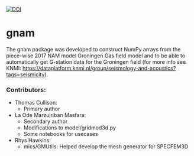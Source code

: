 [![DOI](https://zenodo.org/badge/DOI/10.5281/zenodo.6987375.svg)](https://doi.org/10.5281/zenodo.6987375)


# gnam

The gnam package was developed to construct NumPy arrays from the piece-wise 2017 NAM model Groningen Gas field model and to be able to automatically get G-station data for the Groningen field (for more info see KNMI: https://dataplatform.knmi.nl/group/seismology-and-acoustics?tags=seismicity).

### Contributors:
- Thomas Cullison:
  - Primary author
- La Ode Marzujriban Masfara:
  - Secondary author
  - Modifications to model/gridmod3d.py
  - Some notebooks for usecases
- Rhys Hawkins:
  - mics/GMUtils: Helped develop the mesh generator for SPECFEM3D
 

